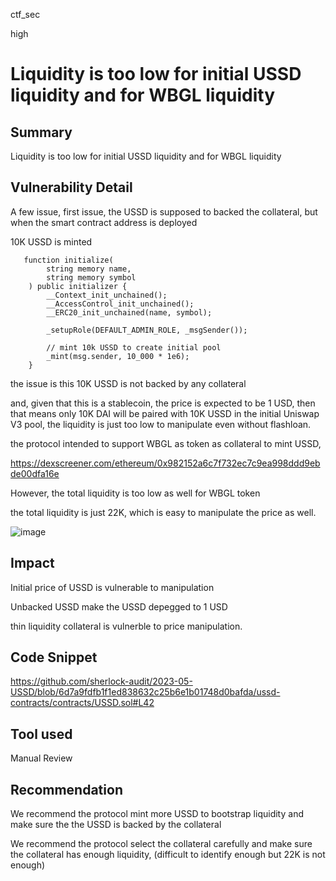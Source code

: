 ctf_sec

high

# Liquidity is too low for initial USSD liquidity and for WBGL liquidity

## Summary

Liquidity is too low for initial USSD liquidity and for WBGL liquidity

## Vulnerability Detail

A few issue, first issue, the USSD is supposed to backed the collateral, but when the smart contract address is deployed

10K USSD is minted

```solidity
   function initialize(
        string memory name,
        string memory symbol
    ) public initializer {
        __Context_init_unchained();
        __AccessControl_init_unchained();
        __ERC20_init_unchained(name, symbol);

        _setupRole(DEFAULT_ADMIN_ROLE, _msgSender());

        // mint 10k USSD to create initial pool
        _mint(msg.sender, 10_000 * 1e6);
    }

```

the issue is this 10K USSD is not backed by any collateral

and, given that this is a stablecoin, the price is expected to be 1 USD, then that means only 10K DAI will be paired with 10K USSD in the initial Uniswap V3 pool, the liquidity is just too low to manipulate even without flashloan.

the protocol intended to support WBGL as token as collateral to mint USSD,

https://dexscreener.com/ethereum/0x982152a6c7f732ec7c9ea998ddd9ebde00dfa16e

However, the total liquidity is too low as well for WBGL token

the total liquidity is just 22K, which is easy to manipulate the price as well.

![image](https://github.com/sherlock-audit/2023-05-USSD-ctf-sec/assets/114844362/3d254693-c613-407d-88e3-cf2426697ca6)

## Impact

Initial price of USSD is vulnerable to manipulation

Unbacked USSD make the USSD depegged to 1 USD

thin liquidity collateral is vulnerble to price manipulation.

## Code Snippet

https://github.com/sherlock-audit/2023-05-USSD/blob/6d7a9fdfb1f1ed838632c25b6e1b01748d0bafda/ussd-contracts/contracts/USSD.sol#L42

## Tool used

Manual Review

## Recommendation

We recommend the protocol mint more USSD to bootstrap liquidity and make sure the the USSD is backed by the collateral

We recommend the protocol select the collateral carefully and make sure the collateral has enough liquidity, (difficult to identify enough but 22K is not enough)
